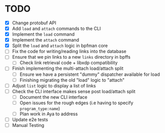 # TODO

- [x] Change protobuf API
- [x] Add `load` and `attach` commands to the CLI
- [x] Implement the `load` command
- [x] Implement the `attach` command
- [x] Split the `load` and `attach` logic in bpfman core
- [ ] Fix the code for writing/reading links into the database
- [ ] Ensure that we pin links to a new `links` directory in bpffs
    - [ ] Check link retrieval code + libxdp compatibility
- [ ] Finish implementing the multi-attach load/attach split
    - [ ] Ensure we have a persistent "dummy" dispatcher available for load
    - [ ] Finishing migrating the old "load" logic to "attach"
- [ ] Adjust `list` logic to display a list of links
- [ ] Check the CLI interface makes sense post load/attach split
  - [ ] Document the new CLI interface
  - [ ] Open issues for the rough edges (i.e having to specify `program_type:name`)
  - [ ] Plan work in Aya to address
- [ ] Update e2e tests
- [ ] Manual Testing
